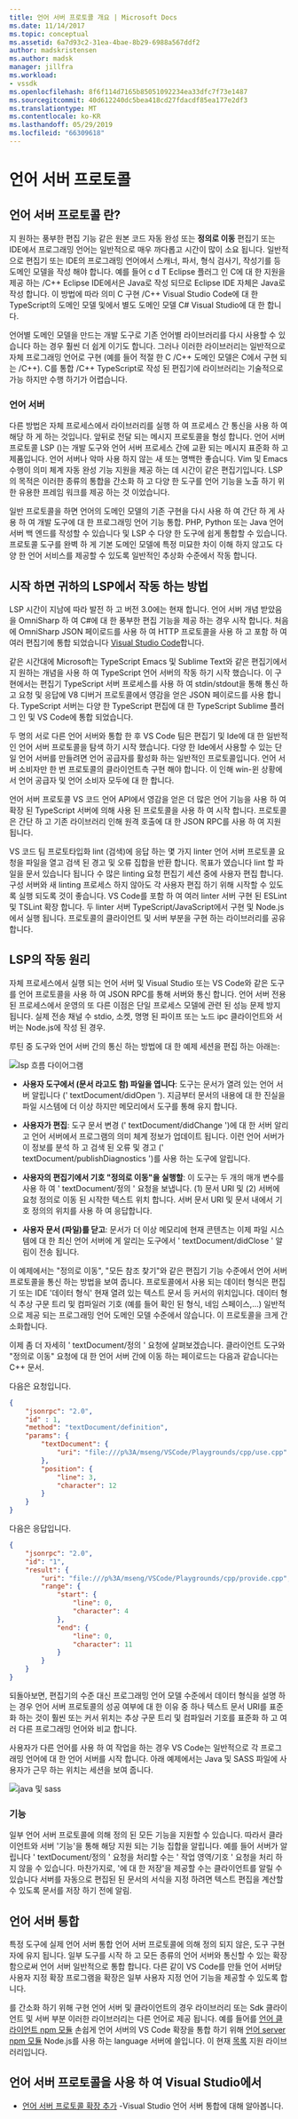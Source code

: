 ```yaml
---
title: 언어 서버 프로토콜 개요 | Microsoft Docs
ms.date: 11/14/2017
ms.topic: conceptual
ms.assetid: 6a7d93c2-31ea-4bae-8b29-6988a567ddf2
author: madskristensen
ms.author: madsk
manager: jillfra
ms.workload:
- vssdk
ms.openlocfilehash: 8f6f114d7165b85051092234ea33dfc7f73e1487
ms.sourcegitcommit: 40d612240dc5bea418cd27fdacdf85ea177e2df3
ms.translationtype: MT
ms.contentlocale: ko-KR
ms.lasthandoff: 05/29/2019
ms.locfileid: "66309618"
---
```

# <a name="language-server-protocol"></a>언어 서버 프로토콜

## <a name="what-is-the-language-server-protocol"></a>언어 서버 프로토콜 란?

지 원하는 풍부한 편집 기능 같은 원본 코드 자동 완성 또는 **정의로 이동** 편집기 또는 IDE에서 프로그래밍 언어는 일반적으로 매우 까다롭고 시간이 많이 소요 됩니다. 일반적으로 편집기 또는 IDE의 프로그래밍 언어에서 스캐너, 파서, 형식 검사기, 작성기를 등 도메인 모델을 작성 해야 합니다. 예를 들어 c d T Eclipse 플러그 인 C에 대 한 지원을 제공 하는 /C++ Eclipse IDE에서은 Java로 작성 되므로 Eclipse IDE 자체은 Java로 작성 합니다. 이 방법에 따라 의미 C 구현 /C++ Visual Studio Code에 대 한 TypeScript의 도메인 모델 및에서 별도 도메인 모델 C# Visual Studio에 대 한 합니다.

언어별 도메인 모델을 만드는 개발 도구로 기존 언어별 라이브러리를 다시 사용할 수 있습니다 하는 경우 훨씬 더 쉽게 이기도 합니다. 그러나 이러한 라이브러리는 일반적으로 자체 프로그래밍 언어로 구현 (예를 들어 적절 한 C /C++ 도메인 모델은 C에서 구현 되는 /C++). C를 통합 /C++ TypeScript로 작성 된 편집기에 라이브러리는 기술적으로 가능 하지만 수행 하기가 어렵습니다.

### <a name="language-servers"></a>언어 서버

다른 방법은 자체 프로세스에서 라이브러리를 실행 하 여 프로세스 간 통신을 사용 하 여 해당 하 게 하는 것입니다. 앞뒤로 전달 되는 메시지 프로토콜을 형성 합니다. 언어 서버 프로토콜 LSP ()는 개발 도구와 언어 서버 프로세스 간에 교환 되는 메시지 표준화 하 고 제품입니다. 언어 서버나 악마 사용 하지 않는 새 또는 명백한 좋습니다. Vim 및 Emacs 수행이 의미 체계 자동 완성 기능 지원을 제공 하는 데 시간이 같은 편집기입니다. LSP의 목적은 이러한 종류의 통합을 간소화 하 고 다양 한 도구를 언어 기능을 노출 하기 위한 유용한 프레임 워크를 제공 하는 것 이었습니다.

일반 프로토콜을 하면 언어의 도메인 모델의 기존 구현을 다시 사용 하 여 간단 하 게 사용 하 여 개발 도구에 대 한 프로그래밍 언어 기능 통합. PHP, Python 또는 Java 언어 서버 백 엔드를 작성할 수 있습니다 및 LSP 수 다양 한 도구에 쉽게 통합할 수 있습니다. 프로토콜 도구를 완벽 하 게 기본 도메인 모델에 특정 미묘한 차이 이해 하지 않고도 다양 한 언어 서비스를 제공할 수 있도록 일반적인 추상화 수준에서 작동 합니다.

## <a name="how-work-on-the-lsp-started"></a>시작 하면 귀하의 LSP에서 작동 하는 방법

LSP 시간이 지남에 따라 발전 하 고 버전 3.0에는 현재 합니다. 언어 서버 개념 받았음을 OmniSharp 하 여 C#에 대 한 풍부한 편집 기능을 제공 하는 경우 시작 합니다. 처음에 OmniSharp JSON 페이로드를 사용 하 여 HTTP 프로토콜을 사용 하 고 포함 하 여 여러 편집기에 통합 되었습니다 [Visual Studio Code](https://code.visualstudio.com)합니다.

같은 시간대에 Microsoft는 TypeScript Emacs 및 Sublime Text와 같은 편집기에서 지 원하는 개념을 사용 하 여 TypeScript 언어 서버의 작동 하기 시작 했습니다. 이 구현에서는 편집기 TypeScript 서버 프로세스를 사용 하 여 stdin/stdout을 통해 통신 하 고 요청 및 응답에 V8 디버거 프로토콜에서 영감을 얻은 JSON 페이로드를 사용 합니다. TypeScript 서버는 다양 한 TypeScript 편집에 대 한 TypeScript Sublime 플러그 인 및 VS Code에 통합 되었습니다.

두 명의 서로 다른 언어 서버와 통합 한 후 VS Code 팀은 편집기 및 Ide에 대 한 일반적인 언어 서버 프로토콜을 탐색 하기 시작 했습니다. 다양 한 Ide에서 사용할 수 있는 단일 언어 서버를 만들려면 언어 공급자를 활성화 하는 일반적인 프로토콜입니다. 언어 서버 소비자만 한 번 프로토콜의 클라이언트측 구현 해야 합니다. 이 인해 win-윈 상황에서 언어 공급자 및 언어 소비자 모두에 대 한 합니다.

언어 서버 프로토콜 VS 코드 언어 API에서 영감을 얻은 더 많은 언어 기능을 사용 하 여 확장 된 TypeScript 서버에 의해 사용 된 프로토콜을 사용 하 여 시작 합니다. 프로토콜은 간단 하 고 기존 라이브러리 인해 원격 호출에 대 한 JSON RPC를 사용 하 여 지원 됩니다.

VS 코드 팀 프로토타입화 lint (검색)에 응답 하는 몇 가지 linter 언어 서버 프로토콜 요청을 파일을 열고 검색 된 경고 및 오류 집합을 반환 합니다. 목표가 였습니다 lint 할 파일을 문서 있습니다 됩니다 수 많은 linting 요청 편집기 세션 중에 사용자 편집 합니다. 구성 서버와 새 linting 프로세스 하지 않아도 각 사용자 편집 하기 위해 시작할 수 있도록 실행 되도록 것이 좋습니다. VS Code를 포함 하 여 여러 linter 서버 구현 된 ESLint 및 TSLint 확장 합니다. 두 linter 서버 TypeScript/JavaScript에서 구현 및 Node.js에서 실행 됩니다. 프로토콜의 클라이언트 및 서버 부분을 구현 하는 라이브러리를 공유 합니다.

## <a name="how-the-lsp-works"></a>LSP의 작동 원리

자체 프로세스에서 실행 되는 언어 서버 및 Visual Studio 또는 VS Code와 같은 도구를 언어 프로토콜을 사용 하 여 JSON RPC를 통해 서버와 통신 합니다. 언어 서버 전용된 프로세스에서 운영의 또 다른 이점은 단일 프로세스 모델에 관련 된 성능 문제 방지 됩니다. 실제 전송 채널 수 stdio, 소켓, 명명 된 파이프 또는 노드 ipc 클라이언트와 서버는 Node.js에 작성 된 경우.

루틴 중 도구와 언어 서버 간의 통신 하는 방법에 대 한 예제 세션을 편집 하는 아래는:

![lsp 흐름 다이어그램](media/lsp-flow-diagram.png)

* **사용자 도구에서 (문서 라고도 함) 파일을 엽니다**: 도구는 문서가 열려 있는 언어 서버 알립니다 (' textDocument/didOpen '). 지금부터 문서의 내용에 대 한 진실을 파일 시스템에 더 이상 하지만 메모리에서 도구를 통해 유지 합니다.

* **사용자가 편집**: 도구 문서 변경 (' textDocument/didChange ')에 대 한 서버 알리고 언어 서버에서 프로그램의 의미 체계 정보가 업데이트 됩니다. 이런 언어 서버가이 정보를 분석 하 고 검색 된 오류 및 경고 (' textDocument/publishDiagnostics ')를 사용 하는 도구에 알립니다.

* **사용자의 편집기에서 기호 "정의로 이동"을 실행할**: 이 도구는 두 개의 매개 변수를 사용 하 여 ' textDocument/정의 ' 요청을 보냅니다. (1) 문서 URI 및 (2) 서버에 요청 정의로 이동 된 시작한 텍스트 위치 합니다. 서버 문서 URI 및 문서 내에서 기호 정의의 위치를 사용 하 여 응답합니다.

* **사용자 문서 (파일)를 닫고**: 문서가 더 이상 메모리에 현재 콘텐츠는 이제 파일 시스템에 대 한 최신 언어 서버에 게 알리는 도구에서 ' textDocument/didClose ' 알림이 전송 됩니다.

이 예제에서는 "정의로 이동", "모든 참조 찾기"와 같은 편집기 기능 수준에서 언어 서버 프로토콜을 통신 하는 방법을 보여 줍니다. 프로토콜에서 사용 되는 데이터 형식은 편집기 또는 IDE '데이터 형식' 현재 열려 있는 텍스트 문서 등 커서의 위치입니다. 데이터 형식 추상 구문 트리 및 컴파일러 기호 (예를 들어 확인 된 형식, 네임 스페이스,...) 일반적으로 제공 되는 프로그래밍 언어 도메인 모델 수준에서 않습니다. 이 프로토콜을 크게 간소화합니다.

이제 좀 더 자세히 ' textDocument/정의 ' 요청에 살펴보겠습니다. 클라이언트 도구와 "정의로 이동" 요청에 대 한 언어 서버 간에 이동 하는 페이로드는 다음과 같습니다는 C++ 문서.

다음은 요청입니다.

```json
{
    "jsonrpc": "2.0",
    "id" : 1,
    "method": "textDocument/definition",
    "params": {
        "textDocument": {
            "uri": "file:///p%3A/mseng/VSCode/Playgrounds/cpp/use.cpp"
        },
        "position": {
            "line": 3,
            "character": 12
        }
    }
}
```

다음은 응답입니다.

```json
{
    "jsonrpc": "2.0",
    "id": "1",
    "result": {
        "uri": "file:///p%3A/mseng/VSCode/Playgrounds/cpp/provide.cpp",
        "range": {
            "start": {
                "line": 0,
                "character": 4
            },
            "end": {
                "line": 0,
                "character": 11
            }
        }
    }
}
```

되돌아보면, 편집기의 수준 대신 프로그래밍 언어 모델 수준에서 데이터 형식을 설명 하는 경우 언어 서버 프로토콜의 성공 여부에 대 한 이유 중 하나 텍스트 문서 URI를 표준화 하는 것이 훨씬 또는 커서 위치는 추상 구문 트리 및 컴파일러 기호를 표준화 하 고 여러 다른 프로그래밍 언어와 비교 합니다.

사용자가 다른 언어를 사용 하 여 작업을 하는 경우 VS Code는 일반적으로 각 프로그래밍 언어에 대 한 언어 서버를 시작 합니다. 아래 예제에서는 Java 및 SASS 파일에 사용자가 근무 하는 위치는 세션을 보여 줍니다.

![java 및 sass](media/lsp-java-and-sass.png)

### <a name="capabilities"></a>기능

일부 언어 서버 프로토콜에 의해 정의 된 모든 기능을 지원할 수 있습니다. 따라서 클라이언트와 서버 '기능'을 통해 해당 지원 되는 기능 집합을 알립니다. 예를 들어 서버가 알립니다 ' textDocument/정의 ' 요청을 처리할 수는 ' 작업 영역/기호 ' 요청을 처리 하지 않을 수 있습니다. 마찬가지로, '에 대 한 저장'을 제공할 수는 클라이언트를 알릴 수 있습니다 서버를 자동으로 편집된 된 문서의 서식을 지정 하려면 텍스트 편집을 계산할 수 있도록 문서를 저장 하기 전에 알림.

## <a name="integrating-a-language-server"></a>언어 서버 통합

특정 도구에 실제 언어 서버 통합 언어 서버 프로토콜에 의해 정의 되지 않은, 도구 구현자에 유지 됩니다. 일부 도구를 시작 하 고 모든 종류의 언어 서버와 통신할 수 있는 확장 함으로써 언어 서버 일반적으로 통합 합니다. 다른 같이 VS Code를 만들 언어 서버당 사용자 지정 확장 프로그램을 확장은 일부 사용자 지정 언어 기능을 제공할 수 있도록 합니다.

를 간소화 하기 위해 구현 언어 서버 및 클라이언트의 경우 라이브러리 또는 Sdk 클라이언트 및 서버 부분 이러한 라이브러리는 다른 언어로 제공 됩니다. 예를 들어를 [언어 클라이언트 npm 모듈](https://www.npmjs.com/package/vscode-languageclient) 손쉽게 언어 서버의 VS Code 확장을 통합 하기 위해 [언어 server npm 모듈](https://www.npmjs.com/package/vscode-languageserver) Node.js를 사용 하는 language 서버에 쓸입니다. 이 현재 [목록](https://github.com/Microsoft/language-server-protocol/wiki/Protocol-Implementations) 지원 라이브러리입니다.

## <a name="using-the-language-server-protocol-in-visual-studio"></a>언어 서버 프로토콜을 사용 하 여 Visual Studio에서

* [언어 서버 프로토콜 확장 추가](adding-an-lsp-extension.md) -Visual Studio 언어 서버 통합에 대해 알아봅니다.
